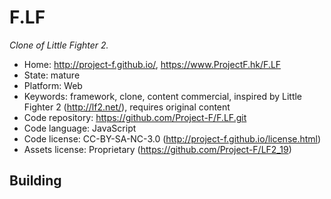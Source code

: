 # F.LF

_Clone of Little Fighter 2._

- Home: http://project-f.github.io/, https://www.ProjectF.hk/F.LF
- State: mature
- Platform: Web
- Keywords: framework, clone, content commercial, inspired by Little Fighter 2 (http://lf2.net/), requires original content
- Code repository: https://github.com/Project-F/F.LF.git
- Code language: JavaScript
- Code license: CC-BY-SA-NC-3.0 (http://project-f.github.io/license.html)
- Assets license: Proprietary (https://github.com/Project-F/LF2_19)

## Building
